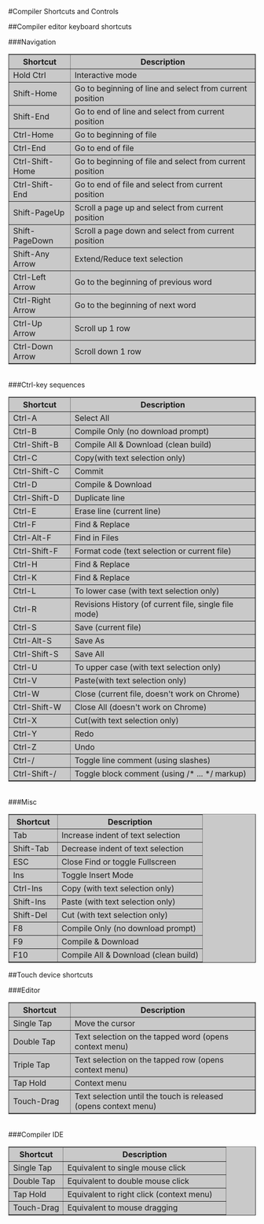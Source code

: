 #Compiler Shortcuts and Controls

##Compiler editor keyboard shortcuts

###Navigation

<table style="width:100%; background-color:#c9c9c9"; border="1;"><tbody><tr><th width=25%>Shortcut</th><th>Description</th></tr>
<tr><td>Hold Ctrl</td><td>Interactive mode</td></tr>
<tr><td>Shift-Home</td><td>Go to beginning of line and select from current position</td></tr>
<tr><td>Shift-End</td><td>Go to end of line and select from current position</td></tr>
<tr><td>Ctrl-Home</td><td>Go to beginning of file</td></tr>
<tr><td>Ctrl-End</td><td>Go to end of file</td></tr>
<tr><td>Ctrl-Shift-Home</td><td>Go to beginning of file and select from current position</td></tr>
<tr><td>Ctrl-Shift-End</td><td>Go to end of file and select from current position</td></tr>
<tr><td>Shift-PageUp</td><td>Scroll a page up and select from current position</td></tr>
<tr><td>Shift-PageDown</td><td>Scroll a page down and select from current position</td></tr>
<tr><td>Shift-Any Arrow</td><td>Extend/Reduce text selection</td></tr>
<tr><td>Ctrl-Left Arrow</td><td>Go to the beginning of previous word</td></tr>
<tr><td>Ctrl-Right Arrow</td><td>Go to the beginning of next word</td></tr>
<tr><td>Ctrl-Up Arrow</td><td>Scroll up 1 row</td></tr>
<tr><td>Ctrl-Down Arrow</td><td>Scroll down 1 row</td></tr>
</tbody></table>

<br />
###Ctrl-key sequences

<table style="width:100%; background-color:#c9c9c9"; border="1;"><tbody><tr><th width=25%>Shortcut</th><th>Description</th></tr>
<tr><td>Ctrl-A</td><td>Select All</td></tr>
<tr><td>Ctrl-B</td><td>Compile Only (no download prompt)</td></tr>
<tr><td>Ctrl-Shift-B</td><td>Compile All &amp; Download (clean build)</td></tr>
<tr><td>Ctrl-C</td><td>Copy(with text selection only)</td></tr>
<tr><td>Ctrl-Shift-C</td><td>Commit</td></tr>
<tr><td>Ctrl-D</td><td>Compile &amp; Download</td></tr>
<tr><td>Ctrl-Shift-D</td><td>Duplicate line</td></tr>
<tr><td>Ctrl-E</td><td>Erase line (current line)</td></tr>
<tr><td>Ctrl-F</td><td>Find &amp; Replace</td></tr>
<tr><td>Ctrl-Alt-F</td><td>Find in Files</td></tr>
<tr><td>Ctrl-Shift-F</td><td>Format code (text selection or current file)</td></tr>
<tr><td>Ctrl-H</td><td>Find &amp; Replace</td></tr>
<tr><td>Ctrl-K</td><td>Find &amp; Replace</td></tr>
<tr><td>Ctrl-L</td><td>To lower case (with text selection only)</td></tr>
<tr><td>Ctrl-R</td><td>Revisions History (of current file, single file mode)</td></tr>
<tr><td>Ctrl-S</td><td>Save (current file)</td></tr>
<tr><td>Ctrl-Alt-S</td><td>Save As</td></tr>
<tr><td>Ctrl-Shift-S</td><td>Save All</td></tr>
<tr><td>Ctrl-U</td><td>To upper case (with text selection only)</td></tr>
<tr><td>Ctrl-V</td><td>Paste(with text selection only)</td></tr>
<tr><td>Ctrl-W</td><td>Close (current file, doesn't work on Chrome)</td></tr>
<tr><td>Ctrl-Shift-W</td><td>Close All (doesn't work on Chrome)</td></tr>
<tr><td>Ctrl-X</td><td>Cut(with text selection only)</td></tr>
<tr><td>Ctrl-Y</td><td>Redo</td></tr>
<tr><td>Ctrl-Z</td><td>Undo</td></tr>
<tr><td>Ctrl-/</td><td>Toggle line comment (using slashes)</td></tr>
<tr><td>Ctrl-Shift-/</td><td>Toggle block comment (using /* ... */ markup)</td></tr>
</tbody></table>

<br />
###Misc

<table style="width:100%; background-color:#c9c9c9"; border="1;"><tbody><tr><th width=25%>Shortcut</th><th>Description</th></tr>
<tr><td>Tab</td><td>Increase indent of text selection</td></tr>
<tr><td>Shift-Tab</td><td>Decrease indent of text selection</td></tr>
<tr><td>ESC</td><td>Close Find or toggle Fullscreen</td></tr>
<tr><td>Ins</td><td>Toggle Insert Mode</td></tr>
<tr><td>Ctrl-Ins</td><td>Copy (with text selection only)</td></tr>
<tr><td>Shift-Ins</td><td>Paste (with text selection only)</td></tr>
<tr><td>Shift-Del</td><td>Cut (with text selection only)</td></tr>
<tr><td>F8</td><td>Compile Only (no download prompt)</td></tr>
<tr><td>F9</td><td>Compile &amp; Download</td></tr>
<tr><td>F10</td><td>Compile All &amp; Download (clean build)</td></tr>
</tbody></table>


##Touch device shortcuts

###Editor

<table style="width:100%; background-color:#c9c9c9"; border="1;"><tbody><tr><th width=25%>Shortcut</th><th>Description</th></tr>
<tr><td>Single Tap</td><td>Move the cursor</td></tr>
<tr><td>Double Tap</td><td>Text selection on the tapped word (opens context menu)</td></tr>
<tr><td>Triple Tap</td><td>Text selection on the tapped row (opens context menu)</td></tr>
<tr><td>Tap Hold</td><td>Context menu</td></tr>
<tr><td>Touch-Drag</td><td>Text selection until the touch is released (opens context menu)</td></tr>
</tbody></table>

<br />
###Compiler IDE

<table style="width:100%; background-color:#c9c9c9"; border="1;"><tbody><tr><th width=25%>Shortcut</th><th>Description</th></tr>
<tr><td>Single Tap</td><td>Equivalent to single mouse click</td></tr>
<tr><td>Double Tap</td><td>Equivalent to double mouse click</td></tr>
<tr><td>Tap Hold</td><td>Equivalent to right click (context menu)</td></tr>
<tr><td>Touch-Drag</td><td>Equivalent to mouse dragging</td></tr>
</tbody></table>
